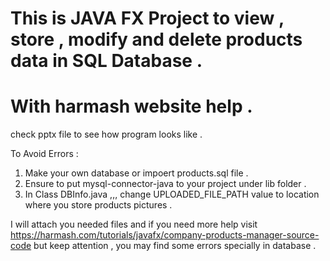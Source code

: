 # This is JAVA FX Project to view , store , modify and delete products data in SQL Database .
# With harmash website help .

check pptx file to see how program looks like .

To Avoid Errors :
1. Make your own database or impoert products.sql file .
2. Ensure to put mysql-connector-java to your project under lib folder .
3. In Class DBInfo.java ,,, change UPLOADED_FILE_PATH value to location where you store products pictures .

I will attach you needed files and if you need more help visit https://harmash.com/tutorials/javafx/company-products-manager-source-code but keep attention , you may find some errors specially in database .

